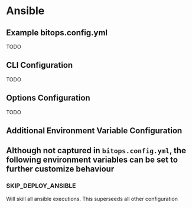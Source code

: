 # Ansible

## Example bitops.config.yml
TODO

## CLI Configuration
TODO

## Options Configuration
TODO

## Additional Environment Variable Configuration
Although not captured in `bitops.config.yml`, the following environment variables can be set to further customize behaviour
-------------------
### SKIP_DEPLOY_ANSIBLE
Will skill all ansible executions. This superseeds all other configuration